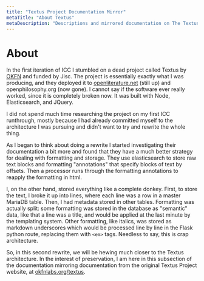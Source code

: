 ```yaml
---
title: "Textus Project Documentation Mirror"
metaTitle: "About Textus"
metaDescription: "Descriptions and mirrored documentation on The Textus Project"
---
```


# About
In the first iteration of ICC I stumbled on a dead project called Textus by
[OKFN](http://okfnlabs.org/) and funded by Jisc. The project is essentially
exactly what I was producing, and they deployed it to
[openliterature.net](https://openliterature.net) (still up) and
openphilosophy.org (now gone). I cannot say if the software ever really worked,
since it is completely broken now. It was built with Node, Elasticsearch, and
JQuery.

I did not spend much time researching the project on my first ICC runthrough,
mostly because I had already committed myself to the architecture I was pursuing
and didn't want to try and rewrite the whole thing.

As I began to think about doing a rewrite I started investigating their
documentation a bit more and found that they have a much better strategy for
dealing with formatting and storage. They use elasticsearch to store raw text
blocks and formatting "annotations" that specify blocks of text by offsets. Then
a processor runs through the formatting annotations to reapply the formatting in
html.

I, on the other hand, stored everything like a complete donkey. First, to store
the text, I broke it up into lines, where each line was a row in a master
MariaDB table. Then, I had metadata stored in other tables. Formatting was
actually split: some formatting was stored in the database as "semantic" data,
like that a line was a title, and would be applied at the last minute by the
templating system. Other formatting, like italics, was stored as markdown
underscores which would be processed line by line in the Flask python route,
replacing them with `<em>` tags. Needless to say, this is crap architecture.

So, in this second rewrite, we will be hewing much closer to the Textus
architecture. In the interest of preservation, I am here in this subsection of
the documentation mirroring documentation from the original Textus Project
website, at [okfnlabs.org/textus](http://okfnlabs.org/textus/).
